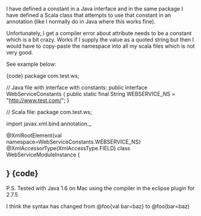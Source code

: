 I have defined a constant in a Java interface and in the same package I have defined a Scala class that attempts to use that constant in an annotation (like I normally do in Java where this works fine). 

Unfortunately, I get a compiler error about attribute needs to be a constant which is a bit crazy. Works if I supply the value as a quoted string but then I would have to copy-paste the namespace into all my scala files which is not very good.

See example below: 

{code}
package com.test.ws;

// Java file with interface with constants:
public interface WebServiceConstants
{
	public static final String WEBSERVICE_NS = "http://www.test.com/";
}

// Scala file:
package com.test.ws;

import javax.xml.bind.annotation._

@XmlRootElement{val namespace=WebServiceConstants.WEBSERVICE_NS}
@XmlAccessorType(XmlAccessType.FIELD)
class WebServiceModuleInstance {
	
}
{code}
--
P.S. Tested with Java 1.6 on Mac using the compiler in the eclipse plugin for 2.7.5

I think the syntax has changed from
@foo{val bar=baz}
to
@foo(bar=baz)
